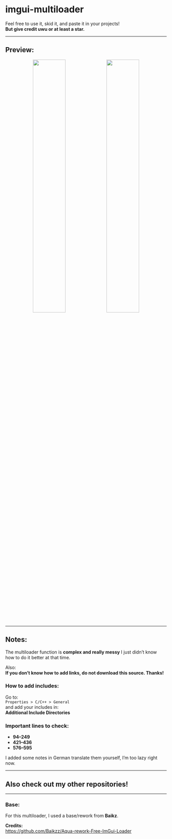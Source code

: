 # imgui-multiloader

Feel free to use it, skid it, and paste it in your projects!  
**But give credit uwu or at least a star.**

---

## Preview:

<p align="center">
  <img src="https://github.com/user-attachments/assets/32f09baf-2bcf-4d37-bb63-f9682dbba799" width="45%" />
  <img src="https://github.com/user-attachments/assets/d3d3559d-c2c7-4954-8c1b-0ff51cbbcb86" width="45%" />
</p>

---

## Notes:

The multiloader function is **complex and really messy**  I just didn’t know how to do it better at that time.

Also:  
**If you don’t know how to add links, do not download this source. Thanks!**

### How to add includes:
Go to:  
`Properties > C/C++ > General`  
and add your includes in:  
**Additional Include Directories**

### Important lines to check:
- **94–249**
- **421–436**
- **576–595**

I added some notes in German translate them yourself, I’m too lazy right now.

---

## Also check out my other repositories!

---

### Base:
For this multiloader, I used a base/rework from **Baikz**.

**Credits:**  
https://github.com/Baikzz/Aqua-rework-Free-ImGui-Loader
